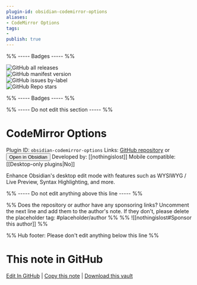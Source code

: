 ```yaml
---
plugin-id: obsidian-codemirror-options
aliases:
- CodeMirror Options
tags: 
- 
publish: true
---
```


%% ----- Badges ----- %%

![GitHub all releases](https://img.shields.io/github/downloads/nothingislost/obsidian-codemirror-options/total?color=573E7A&logo=github&style=for-the-badge)   
![GitHub manifest version](https://img.shields.io/github/manifest-json/v/nothingislost/obsidian-codemirror-options?color=573E7A&logo=github&style=for-the-badge)   
![GitHub issues by-label](https://img.shields.io/github/issues/nothingislost/obsidian-codemirror-options/help%20wanted?color=573E7A&logo=github&style=for-the-badge)   
![GitHub Repo stars](https://img.shields.io/github/stars/nothingislost/obsidian-codemirror-options?color=573E7A&logo=github&style=for-the-badge)

%% ----- Badges ----- %%

%% ----- Do not edit this section ----- %%

# CodeMirror Options

Plugin ID: `obsidian-codemirror-options`
Links: [GitHub repository](https://github.com/nothingislost/obsidian-codemirror-options) or [<button id=HH>Open in Obsidian</button>](obsidian://goto-plugin?id=obsidian-codemirror-options)
Developed by: [[nothingislost]]
Mobile compatible: [[Desktop-only plugins|No]]

Enhance Obsidian's desktop edit mode with features such as WYSIWYG / Live Preview, Syntax Highlighting, and more.

%% ----- Do not edit anything above this line ----- %% 

%% Does the repository or author have any sponsoring links? Uncomment the next line and add them to the author's note. If they don't, please delete the placeholder tag: #placeholder/author %%
%% ![[nothingislost#Sponsor this author]] %%

%% Hub footer: Please don't edit anything below this line %%

# This note in GitHub

<span class="git-footer">[Edit In GitHub](https://github.dev/obsidian-community/obsidian-hub/blob/main/02%20-%20Community%20Expansions/02.05%20All%20Community%20Expansions/Plugins/obsidian-codemirror-options.md "git-hub-edit-note") | [Copy this note](https://raw.githubusercontent.com/obsidian-community/obsidian-hub/main/02%20-%20Community%20Expansions/02.05%20All%20Community%20Expansions/Plugins/obsidian-codemirror-options.md "git-hub-copy-note") | [Download this vault](https://github.com/obsidian-community/obsidian-hub/archive/refs/heads/main.zip "git-hub-download-vault") </span>
